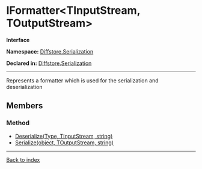 # IFormatter<TInputStream, TOutputStream>

**Interface**

**Namespace:** [Diffstore.Serialization](Diffstore.Serialization.md)

**Declared in:** [Diffstore.Serialization](Diffstore.Serialization.md)

------



Represents a formatter which is used for the serialization and deserialization


## Members

### Method
* [Deserialize(Type, TInputStream, string)](Diffstore.Serialization.IFormatter{TInputStream,TOutputStream}.Deserialize(Type,TInputStream,string).md)
* [Serialize(object, TOutputStream, string)](Diffstore.Serialization.IFormatter{TInputStream,TOutputStream}.Serialize(object,TOutputStream,string).md)

------

[Back to index](index.md)